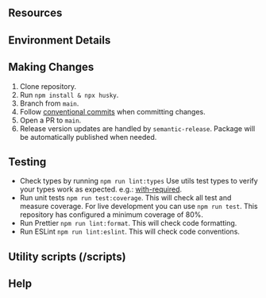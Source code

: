## Resources

## Environment Details

## Making Changes

1. Clone repository.
2. Run `npm install & npx husky`.
3. Branch from `main`.
4. Follow [conventional commits](https//www.conventionalcommits.org/env/v1.0.0/#summary) when committing changes.
5. Open a PR to `main`.
6. Release version updates are handled by `semantic-release`. Package will be automatically published when needed.

## Testing

-   Check types by running `npm run lint:types` Use utils test types to verify your types work as expected. e.g.: [with-required](./src/easy/with-required.d.ts).
-   Run unit tests `npm run test:coverage`. This will check all test and measure coverage. For live development you can use `npm run test`. This repository has configured a minimum coverage of 80%.
-   Run Prettier `npm run lint:format`. This will check code formatting.
-   Run ESLint `npm run lint:eslint`. This will check code conventions.

## Utility scripts (/scripts)

## Help
